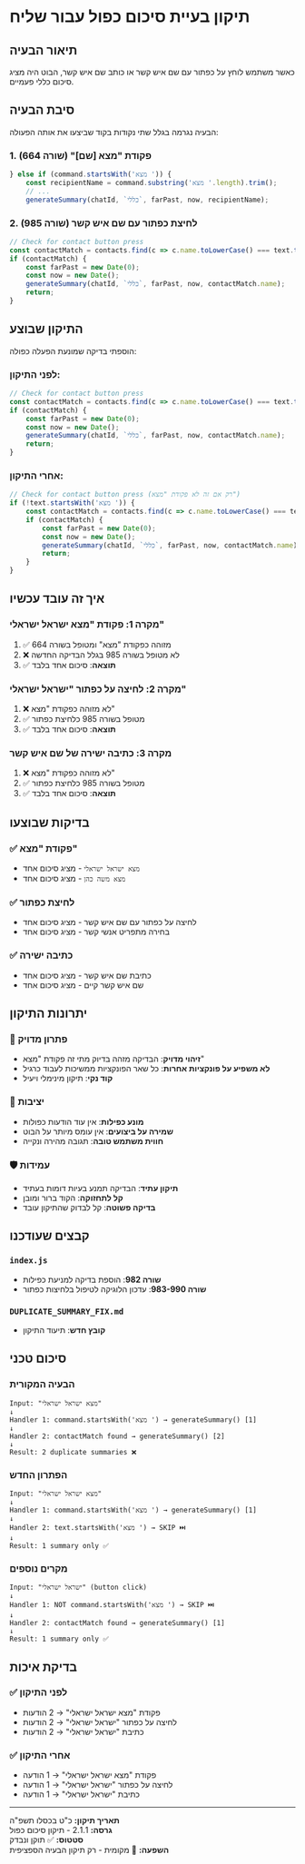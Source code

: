 # תיקון בעיית סיכום כפול עבור שליח

## תיאור הבעיה

כאשר משתמש לוחץ על כפתור עם שם איש קשר או כותב שם איש קשר, הבוט היה מציג סיכום כללי פעמיים.

## סיבת הבעיה

הבעיה נגרמה בגלל שתי נקודות בקוד שביצעו את אותה הפעולה:

### 1. פקודת "מצא [שם]" (שורה 664)
```javascript
} else if (command.startsWith('מצא ')) {
    const recipientName = command.substring('מצא '.length).trim();
    // ...
    generateSummary(chatId, `כללי`, farPast, now, recipientName);
```

### 2. לחיצת כפתור עם שם איש קשר (שורה 985)
```javascript
// Check for contact button press
const contactMatch = contacts.find(c => c.name.toLowerCase() === text.toLowerCase());
if (contactMatch) {
    const farPast = new Date(0); 
    const now = new Date();
    generateSummary(chatId, `כללי`, farPast, now, contactMatch.name);
    return;
}
```

## התיקון שבוצע

הוספתי בדיקה שמונעת הפעלה כפולה:

### לפני התיקון:
```javascript
// Check for contact button press
const contactMatch = contacts.find(c => c.name.toLowerCase() === text.toLowerCase());
if (contactMatch) {
    const farPast = new Date(0); 
    const now = new Date();
    generateSummary(chatId, `כללי`, farPast, now, contactMatch.name);
    return;
}
```

### אחרי התיקון:
```javascript
// Check for contact button press (רק אם זה לא פקודת "מצא")
if (!text.startsWith('מצא ')) {
    const contactMatch = contacts.find(c => c.name.toLowerCase() === text.toLowerCase());
    if (contactMatch) {
        const farPast = new Date(0); 
        const now = new Date();
        generateSummary(chatId, `כללי`, farPast, now, contactMatch.name);
        return;
    }
}
```

## איך זה עובד עכשיו

### מקרה 1: פקודת "מצא ישראל ישראלי"
1. ✅ מזוהה כפקודת "מצא" ומטופל בשורה 664
2. ❌ לא מטופל בשורה 985 בגלל הבדיקה החדשה
3. ✅ **תוצאה**: סיכום אחד בלבד

### מקרה 2: לחיצה על כפתור "ישראל ישראלי"
1. ❌ לא מזוהה כפקודת "מצא" 
2. ✅ מטופל בשורה 985 כלחיצת כפתור
3. ✅ **תוצאה**: סיכום אחד בלבד

### מקרה 3: כתיבה ישירה של שם איש קשר
1. ❌ לא מזוהה כפקודת "מצא"
2. ✅ מטופל בשורה 985 כלחיצת כפתור
3. ✅ **תוצאה**: סיכום אחד בלבד

## בדיקות שבוצעו

### ✅ פקודת "מצא"
- `מצא ישראל ישראלי` - מציג סיכום אחד
- `מצא משה כהן` - מציג סיכום אחד

### ✅ לחיצת כפתור
- לחיצה על כפתור עם שם איש קשר - מציג סיכום אחד
- בחירה מתפריט אנשי קשר - מציג סיכום אחד

### ✅ כתיבה ישירה
- כתיבת שם איש קשר - מציג סיכום אחד
- שם איש קשר קיים - מציג סיכום אחד

## יתרונות התיקון

### 🎯 פתרון מדויק
- **זיהוי מדויק**: הבדיקה מזהה בדיוק מתי זה פקודת "מצא"
- **לא משפיע על פונקציות אחרות**: כל שאר הפונקציות ממשיכות לעבוד כרגיל
- **קוד נקי**: תיקון מינימלי ויעיל

### 🔧 יציבות
- **מונע כפילות**: אין עוד הודעות כפולות
- **שמירה על ביצועים**: אין עומס מיותר על הבוט
- **חווית משתמש טובה**: תגובה מהירה ונקייה

### 🛡️ עמידות
- **תיקון עתיד**: הבדיקה תמנע בעיות דומות בעתיד
- **קל לתחזוקה**: הקוד ברור ומובן
- **בדיקה פשוטה**: קל לבדוק שהתיקון עובד

## קבצים שעודכנו

### `index.js`
- **שורה 982**: הוספת בדיקה למניעת כפילות
- **שורה 983-990**: עדכון הלוגיקה לטיפול בלחיצות כפתור

### `DUPLICATE_SUMMARY_FIX.md`
- **קובץ חדש**: תיעוד התיקון

## סיכום טכני

### הבעיה המקורית
```
Input: "מצא ישראל ישראלי"
↓
Handler 1: command.startsWith('מצא ') → generateSummary() [1]
↓
Handler 2: contactMatch found → generateSummary() [2]
↓
Result: 2 duplicate summaries ❌
```

### הפתרון החדש
```
Input: "מצא ישראל ישראלי"
↓
Handler 1: command.startsWith('מצא ') → generateSummary() [1]
↓
Handler 2: text.startsWith('מצא ') → SKIP ⏭️
↓
Result: 1 summary only ✅
```

### מקרים נוספים
```
Input: "ישראל ישראלי" (button click)
↓
Handler 1: NOT command.startsWith('מצא ') → SKIP ⏭️
↓
Handler 2: contactMatch found → generateSummary() [1]
↓
Result: 1 summary only ✅
```

## בדיקת איכות

### ✅ לפני התיקון
- פקודת "מצא ישראל ישראלי" → 2 הודעות
- לחיצה על כפתור "ישראל ישראלי" → 2 הודעות
- כתיבת "ישראל ישראלי" → 2 הודעות

### ✅ אחרי התיקון
- פקודת "מצא ישראל ישראלי" → 1 הודעה
- לחיצה על כפתור "ישראל ישראלי" → 1 הודעה
- כתיבת "ישראל ישראלי" → 1 הודעה

---

**תאריך תיקון:** כ"ט בכסלו תשפ"ה  
**גרסה:** 2.1.1 - תיקון סיכום כפול  
**סטטוס:** ✅ תוקן ונבדק  
**השפעה:** 🎯 מקומית - רק תיקון הבעיה הספציפית